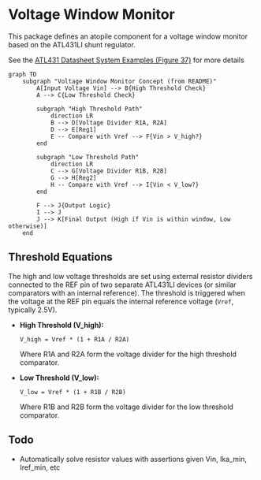 # Voltage Window Monitor

This package defines an atopile component for a voltage window monitor based on the ATL431LI shunt regulator.

See the [ATL431 Datasheet System Examples (Figure 37)](https://www.ti.com/lit/ds/symlink/atl431li.pdf?ts=1744777182166) for more details

```mermaid
graph TD
    subgraph "Voltage Window Monitor Concept (from README)"
        A[Input Voltage Vin] --> B{High Threshold Check}
        A --> C{Low Threshold Check}

        subgraph "High Threshold Path"
            direction LR
            B --> D[Voltage Divider R1A, R2A]
            D --> E[Reg1]
            E -- Compare with Vref --> F{Vin > V_high?}
        end

        subgraph "Low Threshold Path"
            direction LR
            C --> G[Voltage Divider R1B, R2B]
            G --> H[Reg2]
            H -- Compare with Vref --> I{Vin < V_low?}
        end

        F --> J{Output Logic}
        I --> J
        J --> K[Final Output (High if Vin is within window, Low otherwise)]
    end
```

## Threshold Equations

The high and low voltage thresholds are set using external resistor dividers connected to the REF pin of two separate ATL431LI devices (or similar comparators with an internal reference). The threshold is triggered when the voltage at the REF pin equals the internal reference voltage (`Vref`, typically 2.5V).

- **High Threshold (V_high):**

  ```
  V_high = Vref * (1 + R1A / R2A)
  ```

  Where R1A and R2A form the voltage divider for the high threshold comparator.

- **Low Threshold (V_low):**

  ```
  V_low = Vref * (1 + R1B / R2B)
  ```

  Where R1B and R2B form the voltage divider for the low threshold comparator.

## Todo

- Automatically solve resistor values with assertions given Vin, Ika_min, Iref_min, etc
